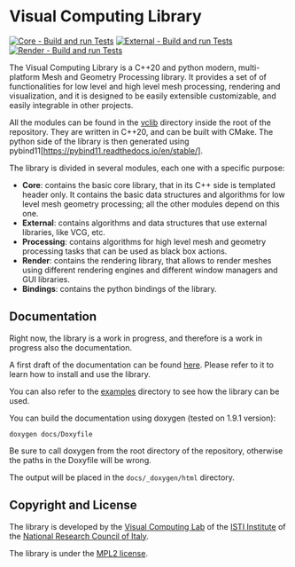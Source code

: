 # Visual Computing Library

[![Core - Build and run Tests](https://github.com/cnr-isti-vclab/vclib/actions/workflows/Core_BuildAndRunTests.yml/badge.svg)](https://github.com/cnr-isti-vclab/vclib/actions/workflows/Core_BuildAndRunTests.yml) [![External - Build and run Tests](https://github.com/cnr-isti-vclab/vclib/actions/workflows/External_BuildAndRunTests.yml/badge.svg)](https://github.com/cnr-isti-vclab/vclib/actions/workflows/External_BuildAndRunTests.yml) [![Render - Build and run Tests](https://github.com/cnr-isti-vclab/vclib/actions/workflows/Render_BuildAndRunTests.yml/badge.svg)](https://github.com/cnr-isti-vclab/vclib/actions/workflows/Render_BuildAndRunTests.yml)

The Visual Computing Library is a C++20 and python modern, multi-platform Mesh and Geometry Processing library. It provides a set of of functionalities for low level and high level mesh processing, rendering and visualization, and it is designed to be easily extensible customizable, and easily integrable in other projects.

All the modules can be found in the [vclib](https://github.com/cnr-isti-vclab/vclib/tree/main/vclib) directory inside the root of the repository. They are written in C++20, and can be built with CMake. The python side of the library is then generated using pybind11[https://pybind11.readthedocs.io/en/stable/].

The library is divided in several modules, each one with a specific purpose:

  - **Core**: contains the basic core library, that in its C++ side is templated header only. It contains the basic data structures and algorithms for low level mesh geometry processing; all the other modules depend on this one.
  - **External**: contains algorithms and data structures that use external libraries, like VCG, etc.
  - **Processing**: contains algorithms for high level mesh and geometry processing tasks that can be used as black box actions.
  - **Render**: contains the rendering library, that allows to render meshes using different rendering engines and different window managers and GUI libraries.
  - **Bindings**: contains the python bindings of the library.

## Documentation

Right now, the library is a work in progress, and therefore is a work in progress also the documentation.

A first draft of the documentation can be found [here](https://alemuntoni.github.io/vclib/). Please refer to it to learn how to install and use the library.

You can also refer to the [examples](https://github.com/cnr-isti-vclab/vclib/tree/main/examples) directory to see how the library can be used.

You can build the documentation using doxygen (tested on 1.9.1 version):

```
doxygen docs/Doxyfile
```

Be sure to call doxygen from the root directory of the repository, otherwise the paths in the Doxyfile will be wrong.

The output will be placed in the `docs/_doxygen/html` directory.

## Copyright and License

The library is developed by the [Visual Computing Lab](https://vcg.isti.cnr.it) of the [ISTI Institute](https://www.isti.cnr.it) of the [National Research Council of Italy](https://www.cnr.it).

The library is under the [MPL2 license](LICENSE).
